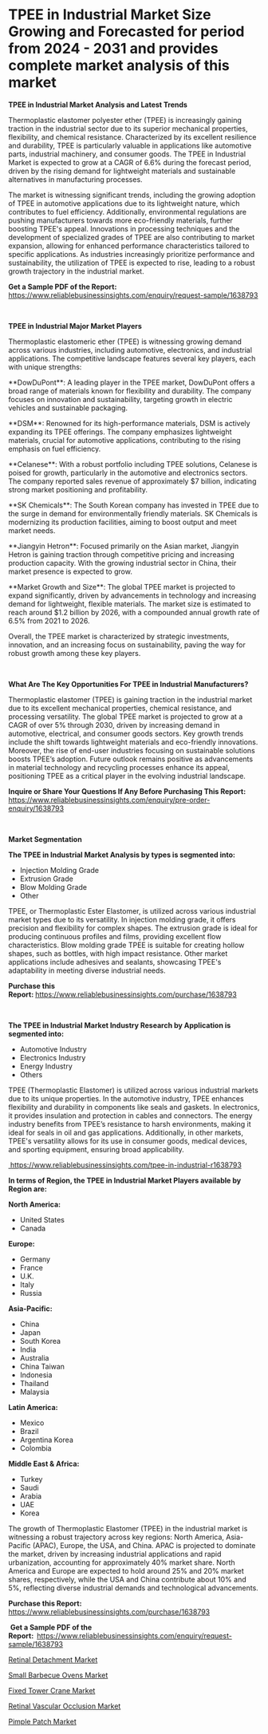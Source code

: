 <p><h1>TPEE in Industrial Market Size Growing and Forecasted for period from 2024 - 2031 and provides complete market analysis of this market</h1></p><p><strong>TPEE in Industrial Market Analysis and Latest Trends</strong></p>
<p><p>Thermoplastic elastomer polyester ether (TPEE) is increasingly gaining traction in the industrial sector due to its superior mechanical properties, flexibility, and chemical resistance. Characterized by its excellent resilience and durability, TPEE is particularly valuable in applications like automotive parts, industrial machinery, and consumer goods. The TPEE in Industrial Market is expected to grow at a CAGR of 6.6% during the forecast period, driven by the rising demand for lightweight materials and sustainable alternatives in manufacturing processes.</p><p>The market is witnessing significant trends, including the growing adoption of TPEE in automotive applications due to its lightweight nature, which contributes to fuel efficiency. Additionally, environmental regulations are pushing manufacturers towards more eco-friendly materials, further boosting TPEE's appeal. Innovations in processing techniques and the development of specialized grades of TPEE are also contributing to market expansion, allowing for enhanced performance characteristics tailored to specific applications. As industries increasingly prioritize performance and sustainability, the utilization of TPEE is expected to rise, leading to a robust growth trajectory in the industrial market.</p></p>
<p><strong>Get a Sample PDF of the Report:&nbsp;</strong> <a href="https://www.reliablebusinessinsights.com/enquiry/request-sample/1638793?utm_campaign=1135&utm_medium=2&utm_source=Github&utm_content=ia&utm_term=25092024&utm_id=tpee-in-industrial">https://www.reliablebusinessinsights.com/enquiry/request-sample/1638793</a></p>
<p>&nbsp;</p>
<p><strong>TPEE in Industrial Major Market Players</strong></p>
<p><p>Thermoplastic elastomeric ether (TPEE) is witnessing growing demand across various industries, including automotive, electronics, and industrial applications. The competitive landscape features several key players, each with unique strengths:</p><p>**DowDuPont**: A leading player in the TPEE market, DowDuPont offers a broad range of materials known for flexibility and durability. The company focuses on innovation and sustainability, targeting growth in electric vehicles and sustainable packaging.</p><p>**DSM**: Renowned for its high-performance materials, DSM is actively expanding its TPEE offerings. The company emphasizes lightweight materials, crucial for automotive applications, contributing to the rising emphasis on fuel efficiency.</p><p>**Celanese**: With a robust portfolio including TPEE solutions, Celanese is poised for growth, particularly in the automotive and electronics sectors. The company reported sales revenue of approximately $7 billion, indicating strong market positioning and profitability.</p><p>**SK Chemicals**: The South Korean company has invested in TPEE due to the surge in demand for environmentally friendly materials. SK Chemicals is modernizing its production facilities, aiming to boost output and meet market needs.</p><p>**Jiangyin Hetron**: Focused primarily on the Asian market, Jiangyin Hetron is gaining traction through competitive pricing and increasing production capacity. With the growing industrial sector in China, their market presence is expected to grow.</p><p>**Market Growth and Size**: The global TPEE market is projected to expand significantly, driven by advancements in technology and increasing demand for lightweight, flexible materials. The market size is estimated to reach around $1.2 billion by 2026, with a compounded annual growth rate of 6.5% from 2021 to 2026.</p><p>Overall, the TPEE market is characterized by strategic investments, innovation, and an increasing focus on sustainability, paving the way for robust growth among these key players.</p></p>
<p>&nbsp;</p>
<p><strong>What Are The Key Opportunities For TPEE in Industrial Manufacturers?</strong></p>
<p><p>Thermoplastic elastomer (TPEE) is gaining traction in the industrial market due to its excellent mechanical properties, chemical resistance, and processing versatility. The global TPEE market is projected to grow at a CAGR of over 5% through 2030, driven by increasing demand in automotive, electrical, and consumer goods sectors. Key growth trends include the shift towards lightweight materials and eco-friendly innovations. Moreover, the rise of end-user industries focusing on sustainable solutions boosts TPEE’s adoption. Future outlook remains positive as advancements in material technology and recycling processes enhance its appeal, positioning TPEE as a critical player in the evolving industrial landscape.</p></p>
<p><strong>Inquire or Share Your Questions If Any Before Purchasing This Report:</strong> <a href="https://www.reliablebusinessinsights.com/enquiry/pre-order-enquiry/1638793?utm_campaign=1135&utm_medium=2&utm_source=Github&utm_content=ia&utm_term=25092024&utm_id=tpee-in-industrial">https://www.reliablebusinessinsights.com/enquiry/pre-order-enquiry/1638793</a></p>
<p>&nbsp;</p>
<p><strong>Market Segmentation</strong></p>
<p><strong>The TPEE in Industrial Market Analysis by types is segmented into:</strong></p>
<p><ul><li>Injection Molding Grade</li><li>Extrusion Grade</li><li>Blow Molding Grade</li><li>Other</li></ul></p>
<p><p>TPEE, or Thermoplastic Ester Elastomer, is utilized across various industrial market types due to its versatility. In injection molding grade, it offers precision and flexibility for complex shapes. The extrusion grade is ideal for producing continuous profiles and films, providing excellent flow characteristics. Blow molding grade TPEE is suitable for creating hollow shapes, such as bottles, with high impact resistance. Other market applications include adhesives and sealants, showcasing TPEE's adaptability in meeting diverse industrial needs.</p></p>
<p><strong>Purchase this Report:&nbsp;</strong><a href="https://www.reliablebusinessinsights.com/purchase/1638793?utm_campaign=1135&utm_medium=2&utm_source=Github&utm_content=ia&utm_term=25092024&utm_id=tpee-in-industrial">https://www.reliablebusinessinsights.com/purchase/1638793</a></p>
<p>&nbsp;</p>
<p><strong>The TPEE in Industrial Market Industry Research by Application is segmented into:</strong></p>
<p><ul><li>Automotive Industry</li><li>Electronics Industry</li><li>Energy Industry</li><li>Others</li></ul></p>
<p><p>TPEE (Thermoplastic Elastomer) is utilized across various industrial markets due to its unique properties. In the automotive industry, TPEE enhances flexibility and durability in components like seals and gaskets. In electronics, it provides insulation and protection in cables and connectors. The energy industry benefits from TPEE’s resistance to harsh environments, making it ideal for seals in oil and gas applications. Additionally, in other markets, TPEE's versatility allows for its use in consumer goods, medical devices, and sporting equipment, ensuring broad applicability.</p></p>
<p><a href="https://www.reliablebusinessinsights.com/tpee-in-industrial-r1638793?utm_campaign=1135&utm_medium=2&utm_source=Github&utm_content=ia&utm_term=25092024&utm_id=tpee-in-industrial">&nbsp;https://www.reliablebusinessinsights.com/tpee-in-industrial-r1638793</a></p>
<p><strong>In terms of Region, the TPEE in Industrial Market Players available by Region are:</strong></p>
<p>
    <p> <strong> North America: </strong>
        <ul>
            <li>United States</li>
            <li>Canada</li>
        </ul>
        </p> 
    <p> <strong> Europe: </strong>
        <ul>
            <li>Germany</li>
            <li>France</li>
            <li>U.K.</li>
            <li>Italy</li>
            <li>Russia</li>
        </ul>
        </p> 
    <p> <strong> Asia-Pacific: </strong>
        <ul>
            <li>China</li>
            <li>Japan</li>
            <li>South Korea</li>
            <li>India</li>
            <li>Australia</li>
            <li>China Taiwan</li>
            <li>Indonesia</li>
            <li>Thailand</li>
            <li>Malaysia</li>
        </ul>
        </p> 
    <p> <strong> Latin America: </strong>
        <ul>
            <li>Mexico</li>
            <li>Brazil</li>
            <li>Argentina Korea</li>
            <li>Colombia</li>
        </ul>
        </p> 
    <p> <strong> Middle East & Africa: </strong>
        <ul>
            <li>Turkey</li>
            <li>Saudi</li>
            <li>Arabia</li>
            <li>UAE</li>
            <li>Korea</li>
        </ul>
    </p>
    </p>
<p><p>The growth of Thermoplastic Elastomer (TPEE) in the industrial market is witnessing a robust trajectory across key regions: North America, Asia-Pacific (APAC), Europe, the USA, and China. APAC is projected to dominate the market, driven by increasing industrial applications and rapid urbanization, accounting for approximately 40% market share. North America and Europe are expected to hold around 25% and 20% market shares, respectively, while the USA and China contribute about 10% and 5%, reflecting diverse industrial demands and technological advancements.</p></p>
<p><strong>Purchase this Report: </strong><a href="https://www.reliablebusinessinsights.com/purchase/1638793?utm_campaign=1135&utm_medium=2&utm_source=Github&utm_content=ia&utm_term=25092024&utm_id=tpee-in-industrial">https://www.reliablebusinessinsights.com/purchase/1638793</a></p>
<p>&nbsp;<strong>Get a Sample PDF of the Report:&nbsp;&nbsp;</strong><a href="https://www.reliablebusinessinsights.com/enquiry/request-sample/1638793?utm_campaign=1135&utm_medium=2&utm_source=Github&utm_content=ia&utm_term=25092024&utm_id=tpee-in-industrial">https://www.reliablebusinessinsights.com/enquiry/request-sample/1638793</a></p>
<p><strong></strong></p>
<p><p><a href="https://www.linkedin.com/pulse/why-should-you-invest-retinal-detachment-market-trends-leading-xa9pf?trackingId=XXiVy841SsSeD0S1wSZQBw%3D%3D&utm_campaign=1135&utm_medium=2&utm_source=Github&utm_content=ia&utm_term=25092024&utm_id=tpee-in-industrial">Retinal Detachment Market</a></p><p><a href="https://medium.com/@afsanamia6/strategic-market-insights-navigating-the-global-small-barbecue-ovens-market-landscape-2024-2031-270b77adc8e1?postPublishedType=repub&utm_campaign=1135&utm_medium=2&utm_source=Github&utm_content=ia&utm_term=25092024&utm_id=tpee-in-industrial">Small Barbecue Ovens Market</a></p><p><a href="https://medium.com/@afsanamia6/evaluating-global-fixed-tower-crane-market-trends-and-growth-opportunities-by-region-type-0a030c7876e9?postPublishedType=repub&utm_campaign=1135&utm_medium=2&utm_source=Github&utm_content=ia&utm_term=25092024&utm_id=tpee-in-industrial">Fixed Tower Crane Market</a></p><p><a href="https://www.linkedin.com/pulse/emerging-opportunities-challenges-global-retinal-vascular-occlusion-kvh6f?trackingId=JPcHYyLWTxOIczvkPPAfig%3D%3D&utm_campaign=1135&utm_medium=2&utm_source=Github&utm_content=ia&utm_term=25092024&utm_id=tpee-in-industrial">Retinal Vascular Occlusion Market</a></p><p><a href="https://issuu.com/reportprime-2/docs/pimple-patch-market-size-2030.pptx_7003e13cc300d9?utm_campaign=1135&utm_medium=2&utm_source=Github&utm_content=ia&utm_term=25092024&utm_id=tpee-in-industrial">Pimple Patch Market</a></p></p>